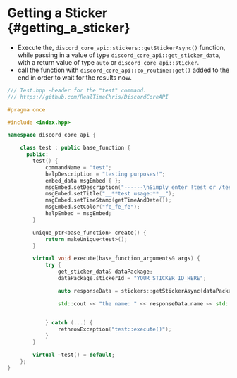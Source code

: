 Getting a Sticker {#getting_a_sticker}
============
- Execute the, `discord_core_api::stickers::getStickerAsync()` function, while passing in a value of type `discord_core_api::get_sticker_data`, with a return value of type `auto` or `discord_core_api::sticker`.
- call the function with `discord_core_api::co_routine::get()` added to the end in order to wait for the results now.

```cpp
/// Test.hpp -header for the "test" command.
/// https://github.com/RealTimeChris/DiscordCoreAPI

#pragma once

#include <index.hpp>

namespace discord_core_api {

	class test : public base_function {
	  public:
		test() {
			commandName = "test";
			helpDescription = "testing purposes!";
			embed_data msgEmbed { };
			msgEmbed.setDescription("------\nSimply enter !test or /test!\n------");
			msgEmbed.setTitle("__**test usage:**__");
			msgEmbed.setTimeStamp(getTimeAndDate());
			msgEmbed.setColor("fe_fe_fe");
			helpEmbed = msgEmbed;
		}

		unique_ptr<base_function> create() {
			return makeUnique<test>();
		}

		virtual void execute(base_function_arguments& args) {
			try {
				get_sticker_data& dataPackage;
				dataPackage.stickerId = "YOUR_STICKER_ID_HERE";

				auto responseData = stickers::getStickerAsync(dataPackage).get();

				std::cout << "the name: " << responseData.name << std::endl;


			} catch (...) {
				rethrowException("test::execute()");
			}
		}

		virtual ~test() = default;
	};
}
```
